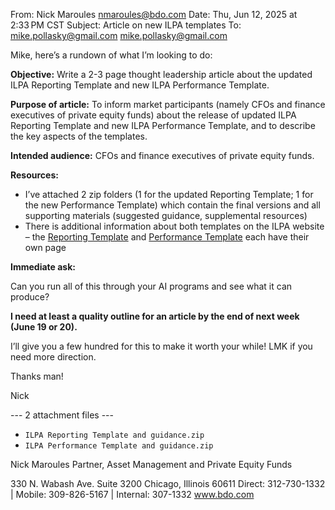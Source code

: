 From: Nick Maroules <nmaroules@bdo.com>
Date: Thu, Jun 12, 2025 at 2:33 PM CST
Subject: Article on new ILPA templates
To: mike.pollasky@gmail.com <mike.pollasky@gmail.com>

Mike, here’s a rundown of what I’m looking to do:

**Objective:**  Write a 2-3 page thought leadership article about the updated ILPA Reporting Template and new ILPA Performance Template.

**Purpose of article:**  To inform market participants (namely CFOs and finance executives of private equity funds) about the release of updated ILPA Reporting Template and new ILPA Performance Template, and to describe the key aspects of the templates.

**Intended audience:**  CFOs and finance executives of private equity funds.

**Resources:**
- I’ve attached 2 zip folders (1 for the updated Reporting Template; 1 for the new Performance Template) which contain the final versions and all supporting materials (suggested guidance, supplemental resources)
- There is additional information about both templates on the ILPA website – the [Reporting Template](https://ilpa.org/industry-guidance/templates-standards-model-documents/reporting-template/) and [Performance Template](https://ilpa.org/industry-guidance/templates-standards-model-documents/performance-template/) each have their own page

**Immediate ask:**

Can you run all of this through your AI programs and see what it can produce?

**I need at least a quality outline for an article by the end of next week (June 19 or 20).**

I’ll give you a few hundred for this to make it worth your while!   LMK if you need more direction.

Thanks man!

Nick

--- 2 attachment files ---
- `ILPA Reporting Template and guidance.zip`
- `ILPA Performance Template and guidance.zip`


Nick Maroules
Partner, Asset Management and Private Equity Funds

330 N. Wabash Ave. Suite 3200
Chicago, Illinois 60611
Direct: 312-730-1332  |  Mobile: 309-826-5167  |  Internal: 307-1332
www.bdo.com